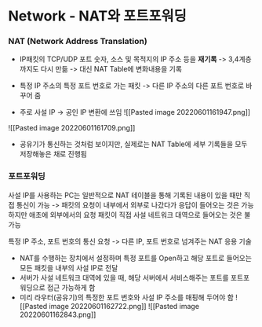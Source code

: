 # Network - NAT와 포트포워딩

### NAT (Network Address Translation)
- IP패킷의 TCP/UDP 포트 숫자, 소스 및 목적지의 IP 주소 등을 **재기록** -> 3,4계층까지도 다시 만듦 -> 대신 NAT Table에 변화내용을 기록

- 특정 IP 주소의 특정 포트 번호로 가는 패킷 -> 다른 IP 주소의 다른 포트 번호로 바꾸어 줌
- 주로 사설 IP -> 공인 IP 변환에 쓰임 
 ![[Pasted image 20220601161947.png]]

![[Pasted image 20220601161709.png]]
- 공유기가 통신하는 것처럼 보이지만, 실제로는 NAT Table에 세부 기록들을 모두 저장해놓은 채로 진행됨

### 포트포워딩
사설 IP를 사용하는 PC는 일반적으로 NAT 테이블을 통해 기록된 내용이 있을 때만 직접 통신이 가능
-> 패킷의 요청이 내부에서 외부로 나갔다가 응답이 들어오는 것은 가능하지만 애초에 외부에서의 요청 패킷이 직접 사설 네트워크 대역으로 들어오는 것은 불가능

특정 IP 주소, 포트 번호의 통신 요청 -> 다른 IP, 포트 번호로 넘겨주는 NAT 응용 기술
- NAT를 수행하는 장치에서 설정하며 특정 포트를 Open하고 해당 포트로 들어오는 모든 패킷을 내부의 사설 IP로 전달
- 서버가 사설 네트워크 대역에 있을 때, 해당 서버에서 서비스해주는 포트를 포트포워딩으로 접근 가능하게 함
- 미리 라우터(공유기)의 특정한 포트 번호와 사설 IP 주소를 매핑해 두어야 함
![[Pasted image 20220601162722.png]]
![[Pasted image 20220601162843.png]]